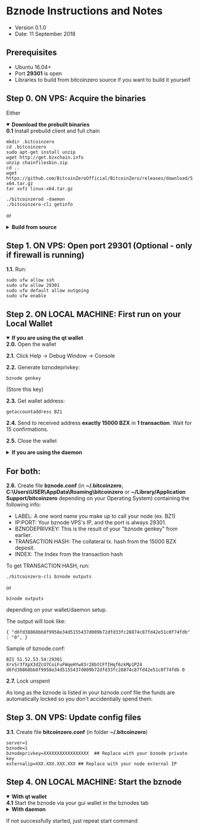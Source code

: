 Bznode Instructions and Notes
=============================
 - Version 0.1.0
 - Date: 11 September 2018

Prerequisites
-------------
 - Ubuntu 16.04+
 - Port **29301** is open
 - Libraries to build from bitcoinzero source if you want to build it yourself

Step 0. ON VPS: Acquire the binaries
----------------------

Either

<details open>
<summary><strong>Download the prebuilt binaries</strong></summary>
<strong>0.1</strong> Install prebuild client and full chain

	mkdir .bitcoinzero
	cd .bitcoinzero
	sudo apt-get install unzip
	wget http://get.bzxchain.info
	unzip chainfilesbin.zip
	cd ..
	wget https://github.com/BitcoinZeroOfficial/BitcoinZero/releases/download/5.0.0.6/linux-x64.tar.gz
	tar xvfz linux-x64.tar.gz
	
	./bitcoinzerod -daemon
	./bitcoinzero-cli getinfo
</details>

or

<details>
<summary><strong>Build from source</strong></summary>
<strong>0.1.</strong>  Check out from source:

    git clone https://github.com/BitcoinZeroOfficial/bitcoinzero/

<strong>0.2.</strong>  See [README.md](README.md) for instructions on building.
</details>
	

Step 1. ON VPS: Open port 29301 (Optional - only if firewall is running)
----------------------
**1.1.**  Run:

    sudo ufw allow ssh 
    sudo ufw allow 29301
    sudo ufw default allow outgoing
    sudo ufw enable

Step 2. ON LOCAL MACHINE: First run on your Local Wallet
----------------------

<details open>
<summary><strong>If you are using the qt wallet</strong></summary>
<strong>2.0.</strong>  Open the wallet

<strong>2.1.</strong>  Click Help -> Debug Window -> Console

<strong>2.2.</strong>  Generate bznodeprivkey:

    bznode genkey

(Store this key)

<strong>2.3.</strong>  Get wallet address:

    getaccountaddress BZ1

<strong>2.4.</strong>  Send to received address <strong>exactly 15000 BZX</strong> in <strong>1 transaction</strong>. Wait for 15 confirmations.

<strong>2.5.</strong>  Close the wallet
</details>

<details>
<summary><strong>If you are using the daemon</strong></summary>
<strong>2.0.</strong>  Go to the checked out folder or where you extracted the binaries

    cd bitcoinzero/src

<strong>2.1.</strong>  Start daemon:

    ./bitcoinzerod -daemon -server

<strong>2.2.</strong>  Generate bznodeprivkey:

    ./bitcoinzero-cli bznode genkey

(Store this key)

<strong>2.3.</strong>  Get wallet address:

    ./bitcoinzero-cli getaccountaddress BZ1

<strong>2.4.</strong>  Send to received address <strong>exactly 15000 BZX</strong> in <strong>1 transaction</strong>. Wait for 15 confirmations.

<strong>2.5.</strong>  Stop daemon:

    ./bitcoinzero-cli stop
</details>


## For both:

**2.6.**  Create file **bznode.conf** (in **~/.bitcoinzero**, **C:\Users\USER\AppData\Roaming\bitcoinzero** or **~/Library/Application Support/bitcoinzero** depending on your Operating System) containing the following info:
 - LABEL: A one word name you make up to call your node (ex. BZ1)
 - IP:PORT: Your bznode VPS's IP, and the port is always 29301.
 - BZNODEPRIVKEY: This is the result of your "bznode genkey" from earlier.
 - TRANSACTION HASH: The collateral tx. hash from the 15000 BZX deposit.
 - INDEX: The Index from the transaction hash

To get TRANSACTION HASH, run:

```
./bitcoinzero-cli bznode outputs
```
or
```
bznode outputs
```

depending on your wallet/daemon setup.

The output will look like:

    { "d6fd38868bb8f9958e34d5155437d009b72dfd33fc28874c87fd42e51c0f74fdb" : "0", }

Sample of bznode.conf:

    BZ1 51.52.53.54:29301 XrxSr3fXpX3dZcU7CoiFuFWqeHYw83r28btCFfIHqf6zkMp1PZ4 d6fd38868bb8f9958e34d5155437d009b72dfd33fc28874c87fd42e51c0f74fdb 0

**2.7.** Lock unspent

As long as the bznode is listed in your bznode.conf file the funds are automatically locked so you don't accidentially spend them.

Step 3. ON VPS: Update config files
----------------------
**3.1.**  Create file **bitcoinzero.conf** (in folder **~/.bitcoinzero**)

    server=1
    bznode=1
    bznodeprivkey=XXXXXXXXXXXXXXXXX  ## Replace with your bznode private key
    externalip=XXX.XXX.XXX.XXX ## Replace with your node external IP


Step 4. ON LOCAL MACHINE: Start the bznode
----------------------

<details open>
<summary><strong>With qt wallet</strong></summary>
<strong>4.1</strong> Start the bznode via your gui wallet in the bznodes tab
</details>

<details>
<summary><strong>With daemon</strong></summary>
<strong>4.1</strong> Start bznode:

    ./bitcoinzero-cli bznode start-alias <LABEL>

For example:

    ./bitcoinzero-cli bznode start-alias BZ1

<strong>4.2</strong>  To check node status:

    ./bitcoinzero-cli bznode debug

</details>


If not successfully started, just repeat start command

